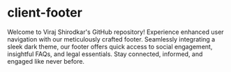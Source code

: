 # client-footer
Welcome to Viraj Shirodkar's GitHub repository! Experience enhanced user navigation with our meticulously crafted footer. Seamlessly integrating a sleek dark theme, our footer offers quick access to social engagement, insightful FAQs, and legal essentials. Stay connected, informed, and engaged like never before.

